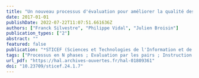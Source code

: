 ```yaml
---
title: "Un nouveau processus d'évaluation pour améliorer la qualité des feedbacks dans les tests en ligne"
date: 2017-01-01
publishDate: 2022-07-22T11:07:51.661636Z
authors: ["Franck Silvestre", "Philippe Vidal", "Julien Broisin"]
publication_types: ["2"]
abstract: ""
featured: false
publication: "*STICEF (Sciences et Technologies de l'Information et de la Communication pour l'Éducation et la Formation)*"
tags: ["Processus en N phases ; Evaluation par les pairs ; Instruction par les pairs ; Tests informatisés ; Questions interactives ; Feedback"]
url_pdf: "https://hal.archives-ouvertes.fr/hal-01809361"
doi: "10.23709/sticef.24.1.7"
---
```


